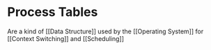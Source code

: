 # Process Tables
Are a kind of [[Data Structure]] used by the [[Operating System]] for [[Context Switching]] and [[Scheduling]]
